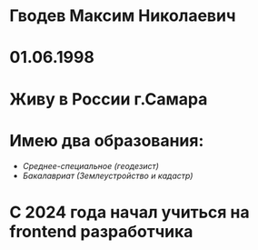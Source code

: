 # Гводев Максим Николаевич
# 01.06.1998
# Живу в России г.Самара
# Имею два образования:
* _Среднее-специальное (геодезист)_
* _Бакалавриат (Землеустройство и кадастр)_
# С 2024 года начал учиться на frontend разработчика